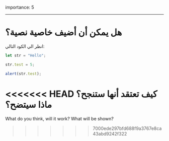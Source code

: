 importance: 5

---

# هل يمكن أن أضيف خاصية نصية؟


انظر الي الكود التالي:

```js
let str = "Hello";

str.test = 5;

alert(str.test);
```

<<<<<<< HEAD
كيف تعتقد أنها ستنجح؟
 ماذا سيتضح؟
=======
What do you think, will it work? What will be shown?
>>>>>>> 7000ede297bfd688f9a3767e8ca43abd9242f322
